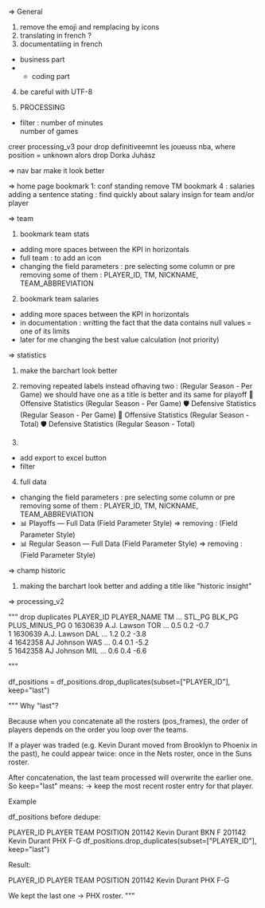 => General 
1) remove the emoji and remplacing by icons
2) translating in french ?
3) documentatiing in french 
- business part
- + coding part
4) be careful with UTF-8

5) PROCESSING
* filter : 
number of minutes  
number of games

creer processing_v3 pour drop definitiveemnt les joueuss nba, where position = unknown alors drop
Dorka Juhász

=> nav bar make it look better

=> home page
bookmark 1: conf standing
remove TM
bookmark 4 : salaries
adding a sentence stating : find quickly about salary insign for team and/or player

=> team
1) bookmark team stats
- adding more spaces between the KPI in horizontals
- full team : to add an icon
- changing the field parameters : pre selecting some column or pre removing some of them : PLAYER_ID, TM, NICKNAME, TEAM_ABBREVIATION

2) bookmark team salaries
- adding more spaces between the KPI in horizontals
- in documentation : writting the fact that the data contains null values = one of its limits
- later for me changing the best value calculation (not priority)


=> statistics 
1) make the barchart look better
2) removing repeated labels 
 instead ofhaving two : (Regular Season - Per Game)
we should have one as a title is better and its same for playoff
🏀 Offensive Statistics (Regular Season - Per Game)
🛡️ Defensive Statistics (Regular Season - Per Game)
🏀 Offensive Statistics (Regular Season - Total)
🛡️ Defensive Statistics (Regular Season - Total)

3)
* add export to excel button
* filter

4) full data
- changing the field parameters : pre selecting some column or pre removing some of them : PLAYER_ID, TM, NICKNAME, TEAM_ABBREVIATION
- 📊 Playoffs — Full Data (Field Parameter Style) => removing : (Field Parameter Style) 
- 📊  Regular Season — Full Data (Field Parameter Style) => removing : (Field Parameter Style) 


=> champ historic

1) making the barchart look better and adding a title like "historic insight"




=> processing_v2

"""
drop duplicates
   PLAYER_ID          PLAYER_NAME   TM  ... STL_PG BLK_PG PLUS_MINUS_PG
0      1630639          A.J. Lawson  TOR  ...    0.5    0.2          -0.7  
1      1630639          A.J. Lawson  DAL  ...    1.2    0.2          -3.8  
4      1642358           AJ Johnson  WAS  ...    0.4    0.1          -5.2  
5      1642358           AJ Johnson  MIL  ...    0.6    0.4          -6.6  

"""

df_positions = df_positions.drop_duplicates(subset=["PLAYER_ID"], keep="last")

"""
Why "last"?

Because when you concatenate all the rosters (pos_frames), the order of players depends on the order you loop over the teams.

If a player was traded (e.g. Kevin Durant moved from Brooklyn to Phoenix in the past), he could appear twice: once in the Nets roster, once in the Suns roster.

After concatenation, the last team processed will overwrite the earlier one. So keep="last" means:
→ keep the most recent roster entry for that player.

Example

df_positions before dedupe:

PLAYER_ID	PLAYER	TEAM	POSITION
201142	Kevin Durant	BKN	F
201142	Kevin Durant	PHX	F-G
df_positions.drop_duplicates(subset=["PLAYER_ID"], keep="last")


Result:

PLAYER_ID	PLAYER	TEAM	POSITION
201142	Kevin Durant	PHX	F-G

We kept the last one → PHX roster.
"""
